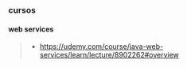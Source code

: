 ### cursos

#### web services
>- https://udemy.com/course/java-web-services/learn/lecture/8902262#overview